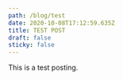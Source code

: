 ```yaml
---
path: /blog/test
date: 2020-10-08T17:12:59.635Z
title: TEST POST
draft: false
sticky: false
---
```

This is a test posting.